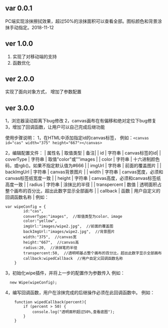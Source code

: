 ﻿## var 0.0.1 ##
PC端实现涂抹擦拭效果，超过50%的涂抹面积可以查看全部。图标颜色和背景涂抹手动指定。2018-11-12
## ver 1.0.0 ##
1. 实现了对移动端的支持
1. 函数优化
## ver 2.0.0 ##
实现了面向对象方式，
增加了参数配置
## ver 3.0.0 ##
1，浏览器滚动距离下bug修改
2，canvas画布在有偏移和绝对定位下bug修复
3，增加了回调函数，让用户可以自己完成后继功能

使用步骤说明：
1，在HTML中添加指定id的canvas标签，
例如：` <canvas id="cas" width="375" height="667"></canvas> `

2，编辑配置文件：
| 属性名 | 取值类型 | 备注|
| id | 字符串 | canvas标签的id|
| coverType | 字符串 | 取值"color"或""images |
| color | 字符串 | 十六进制颜色码，或rgb()。如果不指定默认值为#666 |
| imgUrl | 字符串 | 前面的覆盖图片 |
| backImgUrl | 字符串 | canvas背景图片 |
| width | 字符串 | canvas宽度，必须和canvas标签纸宽度一致 |
| height | 字符串 | canvas高度，必须和canvas标签纸高度一致 |
| radius | 字符串 | 涂抹比的半径 |
| transpercent | 数值 | 透明面积占整个画布的百分比，超出此数字显示全部画布 |
| callback | 函数 | 用户自定义的回调函数名称 |
例如：
``` 
var wipeConfig = {
		id:"cas",
		converType:"images",  //取值类型为color、image
		color:"yellow",
		imgUrl:"images/wipe2.jpg",  //前面的覆盖图
		backImgUrl:"images/wipe2.jpg",  //背景图片
		width:"375",  //canvas宽
		height:"667",  //canvas高
		radius:20,  //涂抹笔的半径
		transpercent:50,  //透明明基占整个画布的百分比，超出此数字显示全部画布
		callback:wipedCallback  //用户自定义回调函数名称
	} ``` 3，初始化wipe插件，并将上一步的配置作为参数传入 例如：``` 
  new Wipe(wipeConfig); ```  4，编写回调函数，用户在涂抹完成的后继操作必须在此回调函数中。 例如：``` 
 	function wipedCallback(percent){		if (percent > 50) {			console.log("透明面积超过50%,查看底图");		}	} ```